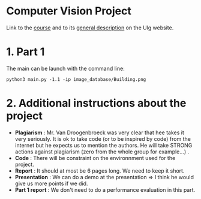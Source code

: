# Computer Vision Project

Link to the [course] and to its [general description] on the Ulg website.

# 1. Part 1 
The main can be launch with the command line:
```
python3 main.py -1.1 -ip image_database/Building.png
```

# 2. Additional instructions about the project

- **Plagiarism** : Mr. Van Droogenbroeck was very clear that hee takes it very seriously. It is ok to take code (or to be inspired by code) from the internet but he expects us to  mention the authors. He will take STRONG actions against plagiarism (zero from the whole group for example...) .
- **Code** : There will be constraint on the environnment used for the project.
- **Report** : It should at most be 6 pages long. We need to keep it short.
- **Presentation** : We can do a demo at the presentation => I think he would give us more points if we did.
- **Part 1 report** : We don't need to do a performance evaluation in this part.



[//]: # (Below is the list of references)

   [course]: <https://orbi.uliege.be/handle/2268/184667>
   [general description]: <https://www.programmes.uliege.be/cocoon/20182019/en/cours/ELEN0016-2.html>
